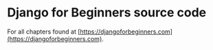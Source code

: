 # Django for Beginners source code
For all chapters found at [https://djangoforbeginners.com](https://djangoforbeginners.com).
